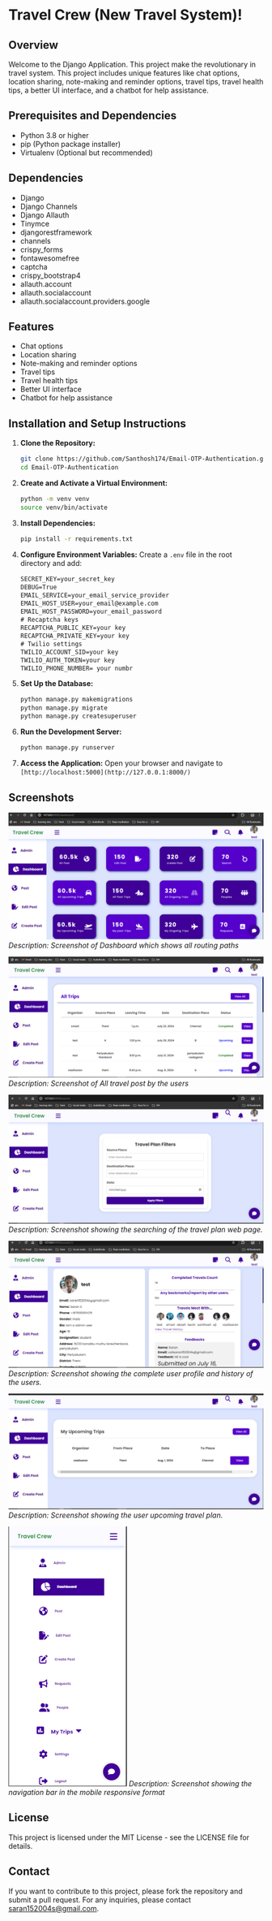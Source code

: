 # Travel Crew (New Travel System)!

## Overview

Welcome to the Django Application. This project make the revolutionary in travel system. This project includes unique features like chat options, location sharing, note-making and reminder options, travel tips, travel health tips, a better UI interface, and a chatbot for help assistance.


## Prerequisites and Dependencies

- Python 3.8 or higher
- pip (Python package installer)
- Virtualenv (Optional but recommended)

## Dependencies

- Django
- Django Channels
- Django Allauth
- Tinymce
- djangorestframework
- channels
- crispy_forms
- fontawesomefree
- captcha
- crispy_bootstrap4
- allauth.account
- allauth.socialaccount
- allauth.socialaccount.providers.google

## Features

- Chat options
- Location sharing
- Note-making and reminder options
- Travel tips
- Travel health tips
- Better UI interface
- Chatbot for help assistance



## Installation and Setup Instructions

1. **Clone the Repository:**
    ```sh
    git clone https://github.com/Santhosh174/Email-OTP-Authentication.git
    cd Email-OTP-Authentication
    ```

2. **Create and Activate a Virtual Environment:**
    ```sh
    python -m venv venv
    source venv/bin/activate 
    ```
3. **Install Dependencies:**
    ```sh
    pip install -r requirements.txt 
    ```

4. **Configure Environment Variables:**
    Create a `.env` file in the root directory and add:
    ```env
    SECRET_KEY=your_secret_key
    DEBUG=True
    EMAIL_SERVICE=your_email_service_provider
    EMAIL_HOST_USER=your_email@example.com
    EMAIL_HOST_PASSWORD=your_email_password
    # Recaptcha keys
    RECAPTCHA_PUBLIC_KEY=your key
    RECAPTCHA_PRIVATE_KEY=your key
    # Twilio settings
    TWILIO_ACCOUNT_SID=your key
    TWILIO_AUTH_TOKEN=your key
    TWILIO_PHONE_NUMBER= your numbr
    ```

4. **Set Up the Database:**
    ```sh
    python manage.py makemigrations
    python manage.py migrate
    python manage.py createsuperuser
    ```
 5. **Run the Development Server:**
    ```sh
    python manage.py runserver
    ```


5. **Access the Application:**
    Open your browser and navigate to `[http://localhost:5000](http://127.0.0.1:8000/)`



## Screenshots

![image](https://github.com/SARAN-SMART-2004/TravelCrew/blob/main/githubimages/image1.png?raw=true)
*Description: Screenshot of Dashboard which shows all routing paths*

![image](https://github.com/SARAN-SMART-2004/TravelCrew/blob/main/githubimages/image2.png?raw=true)
*Description: Screenshot of All travel post by the users*

![image](https://github.com/SARAN-SMART-2004/TravelCrew/blob/main/githubimages/5.png?raw=true)
*Description: Screenshot showing the searching of the travel plan web page.*

![image](https://github.com/SARAN-SMART-2004/TravelCrew/blob/main/githubimages/4.png?raw=true)
*Description: Screenshot showing the complete user profile and history of the users.*

![image](https://github.com/SARAN-SMART-2004/TravelCrew/blob/main/githubimages/3.png?raw=true)
*Description: Screenshot showing the user upcoming travel plan.*

![image](https://github.com/SARAN-SMART-2004/TravelCrew/blob/main/githubimages/1.png?raw=true)
*Description: Screenshot showing the navigation bar in the mobile responsive format*

## License
This project is licensed under the MIT License - see the LICENSE file for details.

## Contact
If you want to contribute to this project, please fork the repository and submit a pull request.
For any inquiries, please contact saran152004s@gmail.com.








